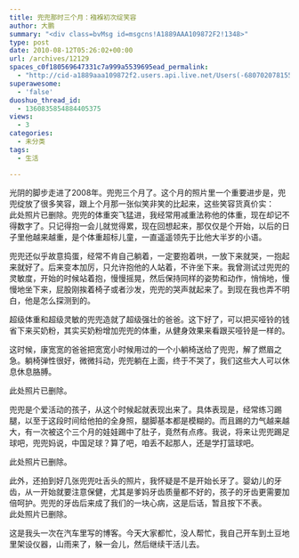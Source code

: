 ```yaml
---
title: 兜兜那时三个月：襁褓初次绽笑容
author: 大鹏
summary: "<div class=bvMsg id=msgcns!A1889AAA109872F2!1348>"
type: post
date: 2010-08-12T05:26:02+00:00
url: /archives/12129
spaces_c0f180569647331c7a999a5539695ead_permalink:
  - "http://cid-a1889aaa109872f2.users.api.live.net/Users(-6807020781556960526)/Blogs('A1889AAA109872F2!102')/Entries('A1889AAA109872F2!1348')?authkey=7T08dKQfQ0s%24"
superawesome:
  - 'false'
duoshuo_thread_id:
  - 1360835854884405375
views:
  - 3
categories:
  - 未分类
tags:
  - 生活

---
```

<div class="bvMsg" id="msgcns!A1889AAA109872F2!1348">
  光阴的脚步走进了2008年。兜兜三个月了。这个月的照片里一个重要进步是，兜兜绽放了很多笑容，跟上个月那一张似笑非笑的比起来，这些笑容货真价实：<br /> <span>此处照片已删除。</span>兜兜的体重突飞猛进，我经常用减重法称他的体重，现在却记不得数字了。只记得抱一会儿就觉得累，现在回想起来，那仅仅是个开始，以后的日子里他越来越重，是个体重超标儿童，一直遥遥领先于比他大半岁的小语。</p> 
  
  <p>
    兜兜还似乎故意捣蛋，经常不肯自己躺着，一定要抱着哄，一放下来就哭，一抱起来就好了。后来变本加厉，只允许抱他的人站着，不许坐下来。我曾测试过兜兜的灵敏度，开始的时候站着抱，慢慢摇晃，然后保持同样的姿势和动作，悄悄地，慢慢地坐下来，屁股刚挨着椅子或者沙发，兜兜的哭声就起来了。到现在我也弄不明白，他是怎么探测到的。
  </p>
  
  <p>
    超级体重和超级灵敏的兜兜造就了超级强壮的爸爸。这下好了，可以把买哑铃的钱省下来买奶粉，其实买奶粉增加兜兜的体重，从健身效果来看跟买哑铃是一样的。
  </p>
  
  <p>
    这时候，康宽宽的爸爸把宽宽小时候用过的一个小躺椅送给了兜兜，解了燃眉之急。躺椅弹性很好，微微抖动，兜兜躺在上面，终于不哭了，我们这些大人可以休息休息胳膊。
  </p>
  
  <p>
    此处照片已删除。
  </p>
  
  <p>
    兜兜是个爱活动的孩子，从这个时候起就表现出来了。具体表现是，经常练习踢腿，以至于这段时间给他拍的全身照，腿脚基本都是模糊的。而且踢的力气越来越大，有一次被这个三个月的娃娃踢中了肚子，竟然有点疼。我说，将来让兜兜踢足球吧，兜兜妈说，中国足球？算了吧，咱丢不起那人，还是学打篮球吧。
  </p>
  
  <p>
    此处照片已删除。
  </p>
  
  <p>
    此外，还拍到好几张兜兜吐舌头的照片，我怀疑是不是开始长牙了。婴幼儿的牙齿，从一开始就要注意保健，尤其是爹妈牙齿质量都不好的，孩子的牙齿更需要加倍呵护。兜兜的牙齿后来成了我们的一块心病，这是后话，暂且按下不表。<br /> <span>此处照片已删除。</span>
  </p>
  
  <p>
    这是我头一次在汽车里写的博客。今天大家都忙，没人帮忙，我自己开车到土豆地里架设仪器，山雨来了，躲一会儿，然后继续干活儿去。
  </p>
  
  <p>
    &nbsp;
  </p>
</div>
